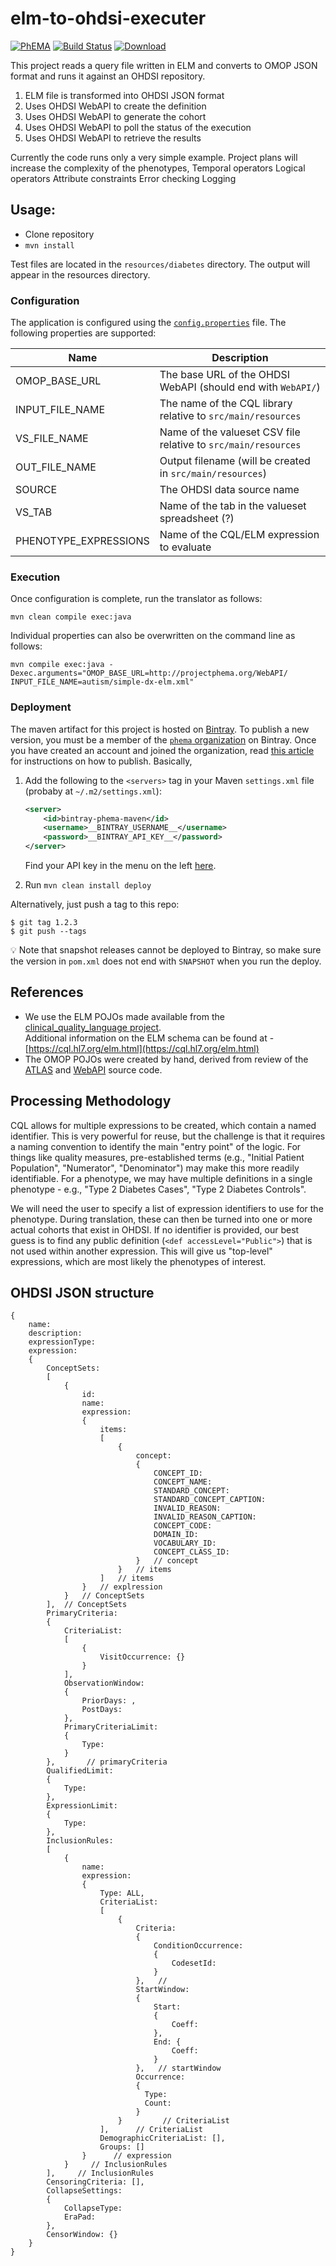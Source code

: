 # elm-to-ohdsi-executer

[![PhEMA](./repo-badge.svg)](https://projectphema.org)
[![Build Status](https://travis-ci.org/PheMA/elm-to-ohdsi-executer.svg?branch=master)](https://travis-ci.org/PheMA/elm-to-ohdsi-executer)
[![Download](https://api.bintray.com/packages/phema/maven/phema-elm-to-ohdsi/images/download.svg?version=0.0.2) ](https://bintray.com/phema/maven/phema-elm-to-ohdsi/0.0.2/link)

This project reads a query file written in ELM and converts to OMOP JSON format and runs it against an OHDSI repository.

1. ELM file is transformed into OHDSI JSON format
2. Uses OHDSI WebAPI to create the definition
3. Uses OHDSI WebAPI to generate the cohort
4. Uses OHDSI WebAPI to poll the status of the execution
5. Uses OHDSI WebAPI to retrieve the results

Currently the code runs only a very simple example.  Project plans will increase the complexity of the phenotypes, 
    Temporal operators
    Logical operators
    Attribute constraints
    Error checking
    Logging

## Usage:
- Clone repository
- `mvn install`

Test files are located in the `resources/diabetes` directory.  The output will appear in the resources directory.

### Configuration

The application is configured using the [`config.properties`](./config/config.properties) file. The following properties
are supported:

|**Name**|**Description**|
|---|---|
|OMOP_BASE_URL| The base URL of the OHDSI WebAPI (should end with `WebAPI/`)|
|INPUT_FILE_NAME| The name of the CQL library relative to `src/main/resources`|
|VS_FILE_NAME| Name of the valueset CSV file relative to `src/main/resources`|
|OUT_FILE_NAME| Output filename (will be created in `src/main/resources`) |
|SOURCE|The OHDSI data source name |
|VS_TAB| Name of the tab in the valueset spreadsheet (?) |
|PHENOTYPE_EXPRESSIONS| Name of the CQL/ELM expression to evaluate |

### Execution

Once configuration is complete, run the translator as follows:

```
mvn clean compile exec:java
```

Individual properties can also be overwritten on the command line as follows:

```
mvn compile exec:java -Dexec.arguments="OMOP_BASE_URL=http://projectphema.org/WebAPI/ INPUT_FILE_NAME=autism/simple-dx-elm.xml"
```

### Deployment

The maven artifact for this project is hosted on [Bintray](https://bintray.com/beta/#/phema/maven/phema-elm-to-ohdsi?tab=overview).
To publish a new version, you must be a member of the [`phema` organization](https://bintray.com/phema) on Bintray. Once you have created an account
and joined the organization, read [this article](https://blog.bintray.com/2015/09/17/publishing-your-maven-project-to-bintray/)
for instructions on how to publish. Basically,

1. Add the following to the `<servers>` tag in your Maven `settings.xml` file (probaby at `~/.m2/settings.xml`):

    ```xml
    <server>
        <id>bintray-phema-maven</id>
        <username>__BINTRAY_USERNAME__</username>
        <password>__BINTRAY_API_KEY__</password>
    </server>
    ```
   
   Find your API key in the menu on the left [here](https://bintray.com/profile/edit).
   
2. Run `mvn clean install deploy`

Alternatively, just push a tag to this repo:

```shell script
$ git tag 1.2.3
$ git push --tags
```

:bulb: Note that snapshot releases cannot be deployed to Bintray, so make sure the version in `pom.xml` does not end
with `SNAPSHOT` when you run the deploy.
   

## References
* We use the ELM POJOs made available from the [clinical\_quality\_language project](https://github.com/cqframework/clinical_quality_language/blob/master/Src/java/cql-to-elm/OVERVIEW.md).  
Additional information on the ELM schema can be found at - [https://cql.hl7.org/elm.html](https://cql.hl7.org/elm.html)
* The OMOP POJOs were created by hand, derived from review of the [ATLAS](https://github.com/OHDSI/Atlas) and [WebAPI](https://github.com/OHDSI/WebAPI/) source code.


## Processing Methodology

CQL allows for multiple expressions to be created, which contain a named identifier.  This is very powerful for reuse, but the challenge is that it requires a naming convention to identify the main "entry point" of the logic.  For things like quality measures, pre-established terms (e.g., "Initial Patient Population", "Numerator", "Denominator") may make this more readily identifiable.  For a phenotype, we may have multiple definitions in a single phenotype - e.g., "Type 2 Diabetes Cases", "Type 2 Diabetes Controls".

We will need the user to specify a list of expression identifiers to use for the phenotype.  During translation, these can then be turned into one or more actual cohorts that exist in OHDSI.    If no identifier is provided, our best guess is to find any public definition (`<def accessLevel="Public">`) that is not used within another expression.  This will give us "top-level" expressions, which are most likely the phenotypes of interest.


## OHDSI JSON structure
```
{
    name:
    description:
    expressionType:
    expression:
    {  
        ConceptSets: 
        [ 
            { 
                id:  
                name: 
                expression: 
                {  
                    items: 
                    [
                        { 
                            concept: 
                            {   
                                CONCEPT_ID:   
                                CONCEPT_NAME:
                                STANDARD_CONCEPT: 
                                STANDARD_CONCEPT_CAPTION:
                                INVALID_REASON: 
                                INVALID_REASON_CAPTION: 
                                CONCEPT_CODE: 
                                DOMAIN_ID: 
                                VOCABULARY_ID:   
                                CONCEPT_CLASS_ID: 
                            }   // concept         
                        }   // items
                    ]   // items       
                }   // explression    
            }   // ConceptSets
        ],  // ConceptSets
        PrimaryCriteria: 
        {     
            CriteriaList: 
            [       
                {         
                    VisitOccurrence: {}       
                }     
            ],       
            ObservationWindow: 
            {       
                PriorDays: ,       
                PostDays:          
            },     
            PrimaryCriteriaLimit: 
            {       
                Type: 
            }   
        },       // primaryCriteria
        QualifiedLimit: 
        {     
            Type: 
        },   
        ExpressionLimit: 
        {     
            Type: 
        },   
        InclusionRules: 
        [     
            {       
                name:        
                expression: 
                {         
                    Type: ALL,         
                    CriteriaList: 
                    [           
                        { 
                            Criteria: 
                            {   
                                ConditionOccurrence: 
                                {     
                                    CodesetId:   
                                } 
                            },   // 
                            StartWindow: 
                            {   
                                Start: 
                                {     
                                    Coeff:    
                                },   
                                End: {     
                                    Coeff:  
                                } 
                            },   // startWindow
                            Occurrence: 
                            {   
                              Type:    
                              Count:  
                            }           
                        }         // CriteriaList
                    ],      // CriteriaList   
                    DemographicCriteriaList: [],         
                    Groups: []       
                }      // expression
            }     // InclusionRules
        ],     // InclusionRules
        CensoringCriteria: [],   
        CollapseSettings: 
        {     
            CollapseType:      
            EraPad:    
        },   
        CensorWindow: {} 
    }
}
```
